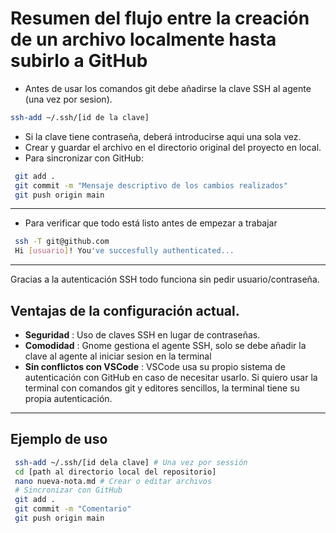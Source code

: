 # Resumen del flujo entre la creación de un archivo localmente hasta subirlo a GitHub
- Antes de usar los comandos git debe añadirse la clave SSH al agente (una vez por sesion).
```bash
ssh-add ~/.ssh/[id de la clave]
```
- Si la clave tiene contraseña, deberá introducirse aqui una sola vez.
- Crear y guardar el archivo en el directorio original del proyecto en local.
- Para sincronizar con GitHub:
```bash
 git add .
 git commit -m "Mensaje descriptivo de los cambios realizados"
 git push origin main
``` 

 ---
 
- Para verificar que todo está listo antes de empezar a trabajar
```bash
 ssh -T git@github.com
 Hi [usuario]! You've succesfully authenticated...
```
 ---
 Gracias a la autenticación SSH todo funciona sin pedir usuario/contraseña.
 
## Ventajas de la configuración actual.
 
 - **Seguridad** : Uso de claves SSH en lugar de contraseñas.
 - **Comodidad** : Gnome gestiona el agente SSH, solo se debe añadir la clave al agente al iniciar sesion en la terminal
 - **Sin conflictos con VSCode** : VSCode usa su propio sistema de autenticación con GitHub en caso de necesitar usarlo. Si quiero usar la terminal con comandos git y editores sencillos, la terminal tiene su propia autenticación.
 
 ---
 
## Ejemplo de uso
```bash
 ssh-add ~/.ssh/[id dela clave] # Una vez por sessión
 cd [path al directorio local del repositorio]
 nano nueva-nota.md # Crear o editar archivos
 # Sincronizar con GitHub
 git add .
 git commit -m "Comentario"
 git push origin main
``` 

 
